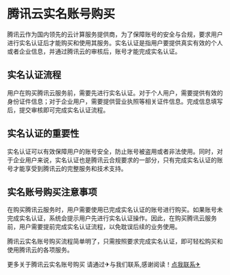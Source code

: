 # 腾讯云实名账号购买

腾讯云作为国内领先的云计算服务提供商，为了保障账号的安全与合规，要求用户进行实名认证后才能购买和使用其服务。实名认证是指用户要提供真实有效的个人或者企业信息，并通过腾讯云的审核后，账号才能完成实名认证。

## 实名认证流程

用户在购买腾讯云服务前，需要先进行实名认证。对于个人用户，需要提供有效的身份证件信息；对于企业用户，需要提供营业执照等相关证件信息。完成信息填写后，提交审核即可完成实名认证流程。

## 实名认证的重要性

实名认证可以有效保障用户的账号安全，防止账号被盗用或者非法使用。同时，对于企业用户来说，实名认证也是腾讯云合规要求的一部分，只有完成实名认证的账号才能享受到腾讯云的完整服务和技术支持。

## 实名账号购买注意事项

在购买腾讯云服务时，用户需要使用已完成实名认证的账号进行购买。如果账号未完成实名认证，系统会提示用户先进行实名认证操作。因此，在购买腾讯云服务前，用户需要提前完成实名认证流程，以免耽误后续的业务使用。

腾讯云实名账号购买流程简单明了，只需按照要求完成实名认证，即可轻松购买和使用腾讯云的各项服务。

更多关于腾讯云实名账号购买 请通过✈与我们联系,感谢阅读！[点我联系✈](https://img.G208.com)